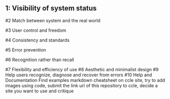 ## 1: Visibility of system status

#2 Match between system and the real world 

#3 User control and freedom

#4 Consistency and standards

#5 Error prevention

#6 Recognition rather than recall

#7 Flexibility and efficiency of use
#8 Aesthetic and minimalist design 
#9 Help users recognize, diagnose and recover from errors
#10 Help and Documentation 
Find examples markdown cheatsheet on ccle site, try to add images using code, submit the link url of this repository to ccle, decide a site you want to use and critique
